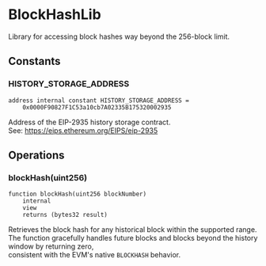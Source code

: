 # BlockHashLib

Library for accessing block hashes way beyond the 256-block limit.






<!-- customintro:start --><!-- customintro:end -->

## Constants

### HISTORY_STORAGE_ADDRESS

```solidity
address internal constant HISTORY_STORAGE_ADDRESS =
    0x0000F90827F1C53a10cb7A02335B175320002935
```

Address of the EIP-2935 history storage contract.   
See: https://eips.ethereum.org/EIPS/eip-2935

## Operations

### blockHash(uint256)

```solidity
function blockHash(uint256 blockNumber)
    internal
    view
    returns (bytes32 result)
```

Retrieves the block hash for any historical block within the supported range.   
The function gracefully handles future blocks and blocks beyond the history window by returning zero,   
consistent with the EVM's native `BLOCKHASH` behavior.